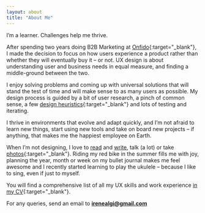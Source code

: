 ```yaml
---
layout: about
title: "About Me"
---
```


I’m a learner. Challenges help me thrive.

After spending two years doing B2B Marketing at [Onfido](https://onfido.com/){:target="_blank"}, I made the decision to focus on how users experience a product rather than whether they will eventually buy it – or not. UX design is about understanding user and business needs in equal measure, and finding a middle-ground between the two.

I enjoy solving problems and coming up with universal solutions that will stand the test of time and will make sense to as many users as possible. My design process is guided by a bit of user research, a pinch of common sense, a few [design heuristics](https://www.nngroup.com/articles/ten-usability-heuristics/){:target="_blank"} and lots of testing and iterating.

I thrive in environments that evolve and adapt quickly, and I’m not afraid to learn new things, start using new tools and take on board new projects – if anything, that makes me the happiest employee on Earth.

When I’m not designing, I love to [read](reading-list) and [write](blog), talk (a lot) or take [photos](https://www.flickr.com/photos/25124902@N04/sets/72157671009291723){:target="_blank"}. Riding my red bike in the summer fills me with joy, planning the year, month or week on my bullet journal makes me feel awesome and I recently started learning to play the ukulele – because I like to sing, even if just to myself.

You will find a comprehensive list of all my UX skills and work experience [in my CV](irene-alegre-cv.pdf){:target="_blank"}.

For any queries, send an email to **<irenealgi@gmail.com>**
